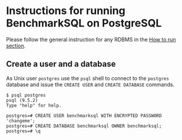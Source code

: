 # Instructions for running BenchmarkSQL on PostgreSQL

Please follow the general instruction for any RDBMS in the
[How to run section](HOW-TO-RUN.md).

## Create a user and a database

As Unix user `postgres` use the `psql` shell to connect to the `postgres`
database and issue the `CREATE USER` and `CREATE DATABASE` commands.

```
$ psql postgres
psql (9.5.2)
Type "help" for help.

postgres=# CREATE USER benchmarksql WITH ENCRYPTED PASSWORD 'changeme';
postgres=# CREATE DATABASE benchmarksql OWNER benchmarksql;
postgres=# \q
```


